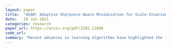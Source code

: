 ```yaml
---
layout: paper
title:  "ASAM: Adaptive Sharpness-Aware Minimization for Scale-Invariant Learning of Deep Neural Network"
date:   29 Jun 2021
categories: research
paper_url: https://arxiv.org/pdf/2102.11600
code_url: 
summary: "Recent advances in learning algorithms have highlighted the importance of the sharpness of the loss surface as a key indicator of the generalization gap, achieving state-of-the-art results. However, traditional sharpness measures, defined within a fixed region, suffer from sensitivity to parameter scaling, weakening their predictive value for the generalization gap. This paper introduces a scale-invariant measure, adaptive sharpness, along with a new generalization bound. We present a new learning method, adaptive sharpness-aware minimization (ASAM), which leverages this bound. Our experiments across various benchmark datasets demonstrate that ASAM significantly enhances model generalization."
---
```


